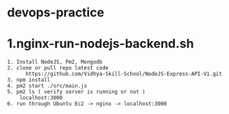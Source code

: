 # devops-practice

# 1.nginx-run-nodejs-backend.sh 
  	1. Install NodeJS, Pm2, Mongodb
	2. clone or pull repo latest code 
          https://github.com/Vidhya-Skill-School/NodeJS-Express-API-V1.git
	3. npm install
	4. pm2 start ./src/main.js
	5. pm2 ls ( verify server is running or not )
		localhost:3000
    6. run through Ubuntu Ec2 -> nginx -> localhost:3000    